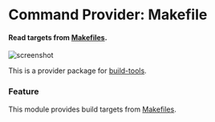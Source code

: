 # Command Provider: Makefile

#### Read targets from [Makefiles](https://www.gnu.org/software/make/).

![screenshot](https://cloud.githubusercontent.com/assets/7817714/10715222/ae4b7dae-7b0e-11e5-9dae-2ed7453b5411.png)

This is a provider package for [build-tools](https://atom.io/packages/build-tools).

### Feature
This module provides build targets from [Makefiles](https://www.gnu.org/software/make/).
